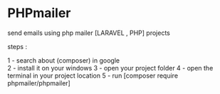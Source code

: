 # PHPmailer
send emails using php mailer [LARAVEL , PHP] projects

steps : 

1 - search about (composer) in google 
<br>
2 - install it on your windows
3 - open your project folder
4 - open the terminal in your project location
5 - run [composer require phpmailer/phpmailer]

